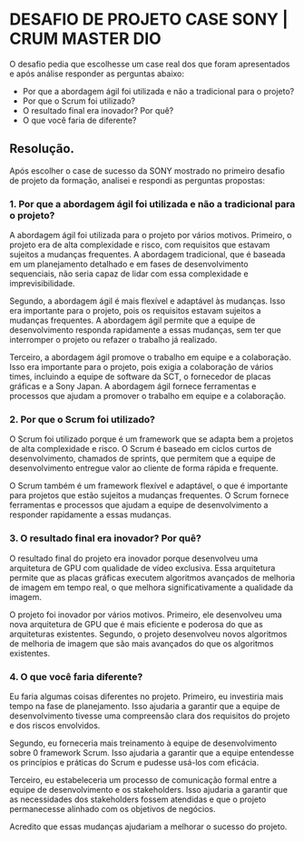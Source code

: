 # **DESAFIO DE PROJETO CASE SONY | CRUM MASTER DIO** 

O desafio pedia que escolhesse um case real dos que foram apresentados e após análise responder as perguntas abaixo:

- Por que a abordagem ágil foi utilizada e não a tradicional para o projeto?
- Por que o Scrum foi utilizado?
- O resultado final era inovador? Por quê?
- O que você faria de diferente?
  

## Resolução.

Após escolher o case de sucesso da SONY mostrado no primeiro desafio de projeto da formação, analisei e respondi as perguntas propostas:


### 1. Por que a abordagem ágil foi utilizada e não a tradicional para o projeto?

A abordagem ágil foi utilizada para o projeto por vários motivos. Primeiro, o projeto era de alta complexidade e risco, com requisitos que estavam sujeitos a mudanças frequentes. A abordagem tradicional, que é baseada em um planejamento detalhado e em fases de desenvolvimento sequenciais, não seria capaz de lidar com essa complexidade e imprevisibilidade.

Segundo, a abordagem ágil é mais flexível e adaptável às mudanças. Isso era importante para o projeto, pois os requisitos estavam sujeitos a mudanças frequentes. A abordagem ágil permite que a equipe de desenvolvimento responda rapidamente a essas mudanças, sem ter que interromper o projeto ou refazer o trabalho já realizado.

Terceiro, a abordagem ágil promove o trabalho em equipe e a colaboração. Isso era importante para o projeto, pois exigia a colaboração de vários times, incluindo a equipe de software da SCT, o fornecedor de placas gráficas e a Sony Japan. A abordagem ágil fornece ferramentas e processos que ajudam a promover o trabalho em equipe e a colaboração.

### 2. Por que o Scrum foi utilizado?

O Scrum foi utilizado porque é um framework que se adapta bem a projetos de alta complexidade e risco. O Scrum é baseado em ciclos curtos de desenvolvimento, chamados de sprints, que permitem que a equipe de desenvolvimento entregue valor ao cliente de forma rápida e frequente.

O Scrum também é um framework flexível e adaptável, o que é importante para projetos que estão sujeitos a mudanças frequentes. O Scrum fornece ferramentas e processos que ajudam a equipe de desenvolvimento a responder rapidamente a essas mudanças.

### 3. O resultado final era inovador? Por quê?

O resultado final do projeto era inovador porque desenvolveu uma arquitetura de GPU com qualidade de vídeo exclusiva. Essa arquitetura permite que as placas gráficas executem algoritmos avançados de melhoria de imagem em tempo real, o que melhora significativamente a qualidade da imagem.

O projeto foi inovador por vários motivos. Primeiro, ele desenvolveu uma nova arquitetura de GPU que é mais eficiente e poderosa do que as arquiteturas existentes. Segundo, o projeto desenvolveu novos algoritmos de melhoria de imagem que são mais avançados do que os algoritmos existentes.

### 4. O que você faria diferente?

Eu faria algumas coisas diferentes no projeto. Primeiro, eu investiria mais tempo na fase de planejamento. Isso ajudaria a garantir que a equipe de desenvolvimento tivesse uma compreensão clara dos requisitos do projeto e dos riscos envolvidos.

Segundo, eu forneceria mais treinamento à equipe de desenvolvimento sobre 0 framework Scrum. Isso ajudaria a garantir que a equipe entendesse os princípios e práticas do Scrum e pudesse usá-los com eficácia.

Terceiro, eu estabeleceria um processo de comunicação formal entre a equipe de desenvolvimento e os stakeholders. Isso ajudaria a garantir que as necessidades dos stakeholders fossem atendidas e que o projeto permanecesse alinhado com os objetivos de negócios.


Acredito que essas mudanças ajudariam a melhorar o sucesso do projeto.
